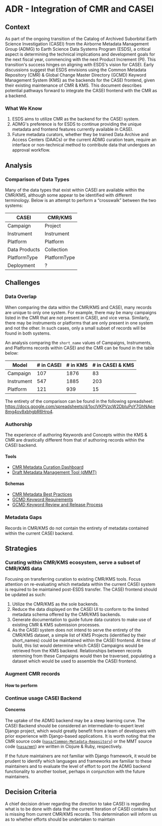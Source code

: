 
# ADR - Integration of CMR and CASEI

## Context

As part of the ongoing transition of the Catalog of Archived Suborbital Earth Science Investigation (CASEI) from the Airborne Metadata Management Group (ADMG) to Earth Science Data Systems Program (ESDS), a critical aspect is determining the technical implications and development goals for the next fiscal year, commencing with the next Product Increment (PI). This transition's success hinges on aligning with ESDS's vision for CASEI. Early discussions suggest that ESDS envisions using the Common Metadata Repository (CMR) & Global Change Master Directory (GCMD) Keyword Management System (KMS) as the backends for the CASEI frontend, given their existing maintenance of CMR & KMS.  This document describes potential pathways forward to integrate the CASEI frontend with the CMR as a backend.

### What We Know

1. ESDS aims to utilize CMR as the backend for the CASEI system.
2. ADMG's preference is for ESDS to continue providing the unique metadata and frontend features currently available in CASEI.
3. Future metadata curators, whether they be trained Data Archive and Access Centers (DAACs) or the current ADMG curation team, require an interface or non-technical method to contribute data that undergoes an approval workflow.

## Analysis

### Comparison of Data Types

Many of the data types that exist within CASEI are available within the CMR/KMS, although some appear to be identified with different terminology.  Below is an attempt to perform a “crosswalk” between the two systems:

| CASEI | CMR/KMS |
| --- | --- |
| Campaign | Project |
| Instrument | Instrument |
| Platform | Platform |
| Data Products | Collection |
| PlatformType | PlatformType |
| Deployment | ? |

## Challenges

### Data Overlap

When comparing the data within the CMR/KMS and CASEI, many records are unique to only one system. For example, there may be many campaigns listed in the CMR that are not present in CASEI, and vice versa. Similarly, there may be instruments or platforms that are only present in one system and not the other. In such cases, only a small subset of records will be found in both systems. 

An analysis comparing the  `short_name`  values of Campaigns, Instruments, and Platforms records within CASEI and the CMR can be found in the table below:

| Model | # in CASEI | # in KMS | # in CASEI & KMS |
| --- | --- | --- | --- |
| Campaign | 107 | 1876 | 83 |
| Instrument | 547 | 1885 | 203 |
| Platform | 121 | 939 | 15 |

The entirety of the comparison can be found in the following spreadsheet: https://docs.google.com/spreadsheets/d/1oclVKPVzcW2DbIuPoY7GhNApe8mg4ov8xbhgbR6Hrp4.

### Authorship

The experience of authoring Keywords and Concepts within the KMS & CMR are drastically different from that of authoring records within the CASEI backend.

#### Tools

- [CMR Metadata Curation Dashboard](https://cmr-dashboard.earthdata.nasa.gov/)
- [Draft Metadata Management Tool (dMMT)](https://draftmmt.earthdata.nasa.gov/)

#### Schemas

- [CMR Metadata Best Practices](https://wiki.earthdata.nasa.gov/display/CMR/CMR+Metadata+Best+Practices%3A+Landing+Page)
- [GCMD Keyword Requirements](https://wiki.earthdata.nasa.gov/display/CMR/GCMD+Keyword+Requirements)
- [GCMD Keyword Review and Release Process](https://wiki.earthdata.nasa.gov/display/CMR/Keyword+Review+and+Release+Process)

### Metadata Gaps

Records in CMR/KMS do not contain the entirety of metadata contained within the current CASEI backend.

## Strategies

### Curating within CMR/KMS ecosystem, serve a subset of CMR/KMS data

Focusing on transferring curation to existing CMR/KMS tools. Focus attention on re-evaluating which metadata within the current CASEI system is required to be maintained post-ESDS transfer.  The CASEI frontend should be updated as such:

1. Utilize the CMR/KMS as the sole backends.
1. Reduce the data displayed on the CASEI UI to conform to the limited metadata schema offered by the CMR/KMS backends.
1. Generate documentation to guide future data curators to make use of existing CMR & KMS submission processes.
1. As the CASEI system does not intend to serve the entirety of the CMR/KMS dataset, a simple list of KMS Projects (identified by their short_names) could be maintained within the CASEI frontend. At time of build, this list would determine which CASEI Campaigns would be retrieved from the KMS backend. Relationships between records stemming from these Campaigns would then be traversed, populating a dataset which would be used to assemble the CASEI frontend.

### Augment CMR records

#### How to perform 

### Continue usage CASEI Backend

#### Concerns

The uptake of the ADMG backend may be a steep learning curve. The CASEI Backend should be considered an intermediate-to-expert level Django project, which would greatly benefit from a team of developers with prior experience with Django-based applications. It is worth noting that the CMR source code ([`nasa/Common-Metadata-Repository`](https://github.com/nasa/Common-Metadata-Repository)) or the MMT source code ([`nasa/mmt`](https://github.com/nasa/mmt)) are written in Clojure & Ruby, respectively.

If the future maintainers are not familiar with Django framework, it would be prudent to identify which languages and frameworks are familiar to these maintainers and to evaluate the level of effort to port the ADMG backend functionality to another toolset, perhaps in conjunction with the future maintainers.

## Decision Criteria

A chief decision driver regarding the direction to take CASEI is regarding what is to be done with data that the current iteration of CASEI contains but is missing from current CMR/KMS records. This determination will inform us as to whether efforts should be undertaken to maintain 